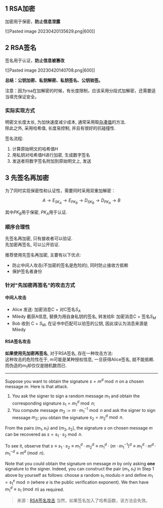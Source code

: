 ## 1 RSA加密

加密用于保密，**防止信息泄露**

![[Pasted image 20230420135629.png|600]]

## 2 RSA签名

签名用于认证，**防止信息被篡改**

![[Pasted image 20230420140708.png|600]]

**总结：公钥加密、私钥解密、私钥签名、公钥验签。**

注意：因为rsa在加解密的时候，有长度限制，应该采用分段式加解密，还需要适当填充保证安全。

### 实际实现方式

明密文长度太长, 为加快速度减少成本, 通常采用取[杂凑值](../../杂凑函数/杂凑函数综述.md)的方法.  
除此之外, 采用哈希值, 长度易控制, 并且有很好的抗碰撞性.

签名流程:
1. 计算原始明文的哈希值H
2. 用私钥对哈希值H进行加密, 生成数字签名
3. 发送者将数字签名附加到原始明文上, 发送


## 3 先签名再加密

为了同时实现保密性和认证性，需要同时采用双重加解密：

$$A\longrightarrow E_{SK_{A}} \longrightarrow E_{PK_{B}}\longrightarrow D_{SK_{B}}\longrightarrow D_{PK_{A}} \longrightarrow B$$

其中$PK_{B}$用于保密, $PK_{A}$用于认证.  

### 顺序合理性

先签名再加密, 只有接收者可以验证.  
先加密再签名, 可以公开验证.

推荐使用先签名再加密, 主要有以下优点:  
- 防止中间人攻击(不加密的签名是危险的), 同时防止接收方抵赖
- 保护签名者身份

### 针对"先加密再签名"的攻击方式
#### 中间人攻击

- Alice 发送: 加密消息C + 对C签名$S_{A}$
- Miledy 截获A信息, 替换为用自身私钥的签名, 转发给B: 加密消息C + 签名$S_{M}$
- Bob 收到 C + $S_M$, 在证书中匹配可以验签的公钥, 因此误认为消息来源是Miledy

#### RSA签名攻击

**如果使用先加密再签名**, 对于RSA签名, 存在一种攻击方法:   
这种攻击的危险性在于, m可能是某种授权信息, 一旦获得Alice签名, 就不能抵赖. 而伪造的$m_{1}$却仅仅是随机数而已. 

***
 Suppose you want to obtain the signature $s = m^d \bmod n$ on a chosen message $m$. Here is that attack.

1.  You ask the signer to sign a random message $m_1$ and obtain the corresponding signature $s_1 = m_1^d \bmod n$;
2.  You compute message $m_2 := m\cdot m_1^{-1} \bmod n$ and ask the signer to sign message $m_2$; you obtain the signature $s_2 = m_2^d \bmod n$.

From the pairs $(m_1,s_1)$ and $(m_2,s_2)$, the signature $s$ on chosen message $m$ can be recovered as $s = s_1 \cdot s_2 \bmod n$.

To see it, observe that $s \equiv s_1 \cdot s_2 \equiv m_1^d \cdot m_2^d \equiv m_1^d \cdot (m\cdot m_1^{-1})^d \equiv m_1^d \cdot m^d \cdot m_1^{-d} \equiv m^d \pmod n$.

Note that you could obtain the signature on message $m$ by only asking **one** signature to the signer. Indeed, you can construct the pair $(m_1,s_1)$ in Step 1 above by yourself as follows: choose a random $s_1$ modulo $n$ and define $m_1 = s_1^e \bmod n$ (where $e$ is the public verification exponent). We then have $m_1^d \equiv s_1 \pmod n$ as required.

> 来源：[RSA签名攻击](https://crypto.stackexchange.com/questions/35644/chosen-message-attack-rsa-signature/35656#35656) 当然，如果签名加入了哈希函数，该方法会失效。